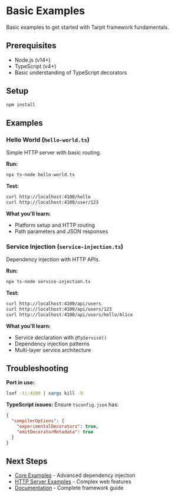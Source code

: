 # Basic Examples

Basic examples to get started with Tarpit framework fundamentals.

## Prerequisites

- Node.js (v14+)
- TypeScript (v4+)
- Basic understanding of TypeScript decorators

## Setup

```bash
npm install
```

## Examples

### Hello World (`hello-world.ts`)

Simple HTTP server with basic routing.

**Run:**
```bash
npx ts-node hello-world.ts
```

**Test:**
```bash
curl http://localhost:4100/hello
curl http://localhost:4100/user/123
``` 

**What you'll learn:**
- Platform setup and HTTP routing
- Path parameters and JSON responses

### Service Injection (`service-injection.ts`)

Dependency injection with HTTP APIs.

**Run:**
```bash
npx ts-node service-injection.ts
```

**Test:**
```bash
curl http://localhost:4100/api/users
curl http://localhost:4100/api/users/123
curl http://localhost:4100/api/users/hello/Alice
```

**What you'll learn:**
- Service declaration with `@TpService()`
- Dependency injection patterns
- Multi-layer service architecture

## Troubleshooting

**Port in use:**
```bash
lsof -ti:4100 | xargs kill -9
```

**TypeScript issues:**
Ensure `tsconfig.json` has:
```json
{
  "compilerOptions": {
    "experimentalDecorators": true,
    "emitDecoratorMetadata": true
  }
}
```

## Next Steps

- [Core Examples](../core/) - Advanced dependency injection
- [HTTP Server Examples](../http-server/) - Complex web features
- [Documentation](../../docs/) - Complete framework guide 